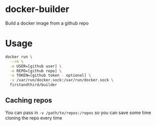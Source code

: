 # docker-builder
Build a docker image from a github repo

# Usage

```sh
docker run \
  --rm \
  -e USER=[github user] \
  -e REPO=[github repo] \
  -e TOKEN=[github token - optional] \
  -v /var/run/docker.sock:/var/run/docker.sock \
  firstandthird/builder
```

## Caching repos

You can pass in `-v /path/to/repos:/repos` so you can save some time cloning the repo every time
